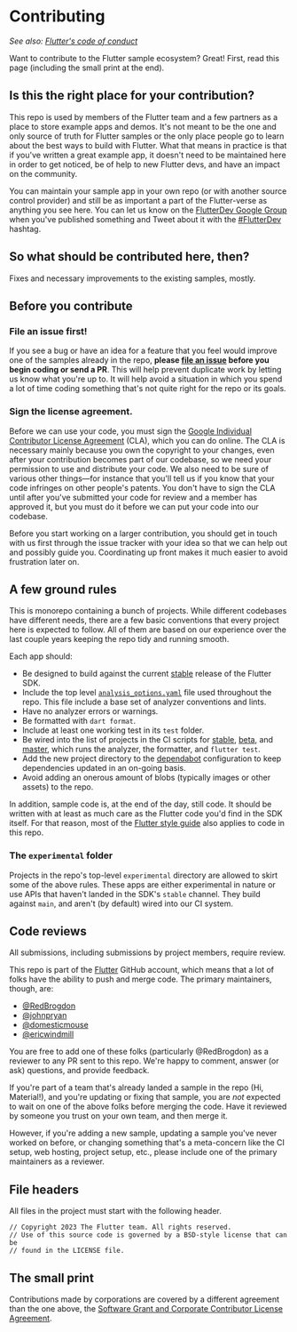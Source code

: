 # Contributing

_See also: [Flutter's code of conduct](https://github.com/flutter/flutter/blob/master/CODE_OF_CONDUCT.md)_

Want to contribute to the Flutter sample ecosystem? Great! First, read this
page (including the small print at the end).

## Is this the right place for your contribution?

This repo is used by members of the Flutter team and a few partners as a place
to store example apps and demos. It's not meant to be the one and only source of
truth for Flutter samples or the only place people go to learn about the best
ways to build with Flutter. What that means in practice is that if you've
written a great example app, it doesn't need to be maintained here in order to
get noticed, be of help to new Flutter devs, and have an impact on the
community.

You can maintain your sample app in your own repo (or with another source
control provider) and still be as important a part of the Flutter-verse as
anything you see here. You can let us know on the
[FlutterDev Google Group](https://groups.google.com/forum/#!forum/flutter-dev)
when you've published something and Tweet about it with the
[#FlutterDev](https://twitter.com/search?q=%23FlutterDev) hashtag.

## So what should be contributed here, then?

Fixes and necessary improvements to the existing samples, mostly.

## Before you contribute

### File an issue first!

If you see a bug or have an idea for a feature that you feel would improve one
of the samples already in the repo, **please
[file an issue](https://github.com/flutter/samples/issues/new) before you begin
coding or send a PR**. This will help prevent duplicate work by letting us know
what you're up to. It will help avoid a situation in which you spend a lot of
time coding something that's not quite right for the repo or its goals.

### Sign the license agreement.

Before we can use your code, you must sign the
[Google Individual Contributor License Agreement](https://cla.developers.google.com/about/google-individual)
(CLA), which you can do online. The CLA is necessary mainly because you own the
copyright to your changes, even after your contribution becomes part of our
codebase, so we need your permission to use and distribute your code. We also
need to be sure of various other things—for instance that you'll tell us if you
know that your code infringes on other people's patents. You don't have to sign
the CLA until after you've submitted your code for review and a member has
approved it, but you must do it before we can put your code into our codebase.

Before you start working on a larger contribution, you should get in touch with
us first through the issue tracker with your idea so that we can help out and
possibly guide you. Coordinating up front makes it much easier to avoid
frustration later on.

## A few ground rules

This is monorepo containing a bunch of projects. While different codebases have
different needs, there are a few basic conventions that every project here is
expected to follow. All of them are based on our experience over the last
couple years keeping the repo tidy and running smooth.

Each app should:

* Be designed to build against the current
  [stable](https://github.com/flutter/flutter/wiki/Flutter-build-release-channels)
  release of the Flutter SDK.
* Include the top level
  [`analysis_options.yaml`](analysis_options.yaml)
  file used throughout the repo. This file include a base set of analyzer
  conventions and lints.
* Have no analyzer errors or warnings.
* Be formatted with `dart format`.
* Include at least one working test in its `test` folder.
* Be wired into the list of projects in the CI scripts for [stable](tool/flutter_ci_script_stable.sh), 
  [beta](tool/flutter_ci_script_beta.sh), and [master](tool/flutter_ci_script_master.sh), 
  which runs the analyzer, the formatter, and `flutter test`.
* Add the new project directory to the [dependabot](.github/dependabot.yaml) configuration
  to keep dependencies updated in an on-going basis.
* Avoid adding an onerous amount of blobs (typically images or other assets) to
  the repo.

In addition, sample code is, at the end of the day, still code. It should be
written with at least as much care as the Flutter code you'd find in the SDK
itself. For that reason, most of the
[Flutter style guide](https://github.com/flutter/flutter/wiki/Style-guide-for-Flutter-repo)
also applies to code in this repo.

### The `experimental` folder

Projects in the repo's top-level `experimental` directory are allowed to skirt
some of the above rules. These apps are either experimental in nature or use
APIs that haven't landed in the SDK's `stable` channel. They build against
`main`, and aren't (by default) wired into our CI system.

## Code reviews

All submissions, including submissions by project members, require review.

This repo is part of the [Flutter](https://github.com/flutter) GitHub account,
which means that a lot of folks have the ability to push and merge code. The
primary maintainers, though, are:

* [@RedBrogdon](https://github.com/RedBrogdon)
* [@johnpryan](https://github.com/johnpryan)
* [@domesticmouse](https://github.com/domesticmouse)
* [@ericwindmill](https://github.com/ericwindmill)

You are free to add one of these folks (particularly @RedBrogdon) as a reviewer
to any PR sent to this repo. We're happy to comment, answer (or ask) questions,
and provide feedback.

If you're part of a team that's already landed a sample in the repo (Hi,
Material!), and you're updating or fixing that sample, you are *not* expected to
wait on one of the above folks before merging the code. Have it reviewed by
someone you trust on your own team, and then merge it.

However, if you're adding a new sample, updating a sample you've never worked on
before, or changing something that's a meta-concern like the CI setup, web
hosting, project setup, etc., please include one of the primary maintainers as a
reviewer.

## File headers

All files in the project must start with the following header.

```
// Copyright 2023 The Flutter team. All rights reserved.
// Use of this source code is governed by a BSD-style license that can be
// found in the LICENSE file.
```

## The small print

Contributions made by corporations are covered by a different agreement than the
one above, the
[Software Grant and Corporate Contributor License Agreement](https://developers.google.com/open-source/cla/corporate).
